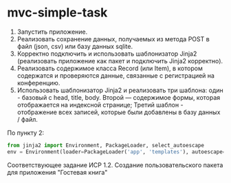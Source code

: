 # mvc-simple-task

1. Запустить приложение.
2. Реализовать сохранение данных, получаемых из метода POST в файл (json, csv) или базу данных sqlite.
3. Корректно подключить и использовать шаблонизатор Jinja2 (реализовать приложение как пакет и подключить Jinja2 корректно).
4. Реализовать содержимое класса Record (или Item), в котором содержатся и проверяются данные, связанные с регистрацией на конференцию.
5. Использовать шаблонизатор Jinja2 и реализовать три шаблона: один - базовый с head, title, body. Второй — содержимое формы, которая 
отображается на индексной странице; Третий шаблон - отображение всех записей, которые были добавлены в базу данных / файл.

По пункту 2: 
```python
from jinja2 import Environment, PackageLoader, select_autoescape
env = Environment(loader=PackageLoader('app', 'templates'), autoescape=select_autoescape(['html', 'xml']))

```


Соответствующее задание ИСР 1.2. Создание пользовательского пакета для приложения "Гостевая книга" 
